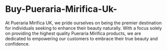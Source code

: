 # Buy-Pueraria-Mirifica-Uk-
At Pueraria Mirifica UK, we pride ourselves on being the premier destination for individuals seeking to enhance their beauty naturally. With a focus solely on providing the highest quality Pueraria Mirifica products, we are dedicated to empowering our customers to embrace their true beauty and confidence.
